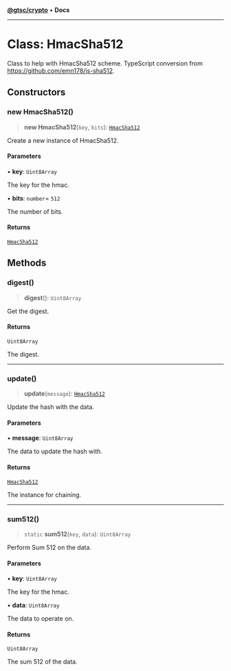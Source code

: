 [**@gtsc/crypto**](../README.md) • **Docs**

***

# Class: HmacSha512

Class to help with HmacSha512 scheme.
TypeScript conversion from https://github.com/emn178/js-sha512.

## Constructors

### new HmacSha512()

> **new HmacSha512**(`key`, `bits`): [`HmacSha512`](HmacSha512.md)

Create a new instance of HmacSha512.

#### Parameters

• **key**: `Uint8Array`

The key for the hmac.

• **bits**: `number`= `512`

The number of bits.

#### Returns

[`HmacSha512`](HmacSha512.md)

## Methods

### digest()

> **digest**(): `Uint8Array`

Get the digest.

#### Returns

`Uint8Array`

The digest.

***

### update()

> **update**(`message`): [`HmacSha512`](HmacSha512.md)

Update the hash with the data.

#### Parameters

• **message**: `Uint8Array`

The data to update the hash with.

#### Returns

[`HmacSha512`](HmacSha512.md)

The instance for chaining.

***

### sum512()

> `static` **sum512**(`key`, `data`): `Uint8Array`

Perform Sum 512 on the data.

#### Parameters

• **key**: `Uint8Array`

The key for the hmac.

• **data**: `Uint8Array`

The data to operate on.

#### Returns

`Uint8Array`

The sum 512 of the data.
